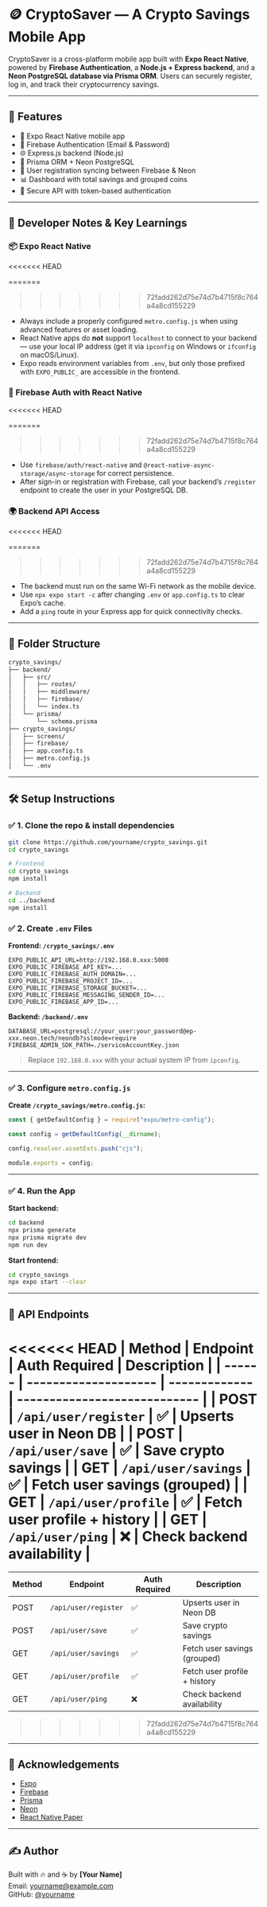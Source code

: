 # 🪙 CryptoSaver — A Crypto Savings Mobile App

CryptoSaver is a cross-platform mobile app built with **Expo React Native**, powered by **Firebase Authentication**, a **Node.js + Express backend**, and a **Neon PostgreSQL database via Prisma ORM**. Users can securely register, log in, and track their cryptocurrency savings.

---

## 🚀 Features

- 📱 Expo React Native mobile app
- 🔐 Firebase Authentication (Email & Password)
- 🌐 Express.js backend (Node.js)
- 🧩 Prisma ORM + Neon PostgreSQL
- 🔄 User registration syncing between Firebase & Neon
- 📊 Dashboard with total savings and grouped coins
- 🔧 Secure API with token-based authentication

---

## 🧠 Developer Notes & Key Learnings

### 📦 Expo React Native
<<<<<<< HEAD

=======
>>>>>>> 72fadd262d75e74d7b4715f8c764a4a8cd155229
- Always include a properly configured `metro.config.js` when using advanced features or asset loading.
- React Native apps do **not** support `localhost` to connect to your backend — use your local IP address (get it via `ipconfig` on Windows or `ifconfig` on macOS/Linux).
- Expo reads environment variables from `.env`, but only those prefixed with `EXPO_PUBLIC_` are accessible in the frontend.

### 🔐 Firebase Auth with React Native
<<<<<<< HEAD

=======
>>>>>>> 72fadd262d75e74d7b4715f8c764a4a8cd155229
- Use `firebase/auth/react-native` and `@react-native-async-storage/async-storage` for correct persistence.
- After sign-in or registration with Firebase, call your backend’s `/register` endpoint to create the user in your PostgreSQL DB.

### 🌍 Backend API Access
<<<<<<< HEAD

=======
>>>>>>> 72fadd262d75e74d7b4715f8c764a4a8cd155229
- The backend must run on the same Wi-Fi network as the mobile device.
- Use `npx expo start -c` after changing `.env` or `app.config.ts` to clear Expo’s cache.
- Add a `ping` route in your Express app for quick connectivity checks.

---

## 📁 Folder Structure

```bash
crypto_savings/
├── backend/
│   ├── src/
│   │   ├── routes/
│   │   ├── middleware/
│   │   ├── firebase/
│   │   └── index.ts
│   └── prisma/
│       └── schema.prisma
├── crypto_savings/
│   ├── screens/
│   ├── firebase/
│   ├── app.config.ts
│   ├── metro.config.js
│   └── .env
```

---

## 🛠 Setup Instructions

### ✅ 1. Clone the repo & install dependencies

```bash
git clone https://github.com/yourname/crypto_savings.git
cd crypto_savings

# Frontend
cd crypto_savings
npm install

# Backend
cd ../backend
npm install
```

### ✅ 2. Create `.env` Files

**Frontend: `/crypto_savings/.env`**

```env
EXPO_PUBLIC_API_URL=http://192.168.0.xxx:5000
EXPO_PUBLIC_FIREBASE_API_KEY=...
EXPO_PUBLIC_FIREBASE_AUTH_DOMAIN=...
EXPO_PUBLIC_FIREBASE_PROJECT_ID=...
EXPO_PUBLIC_FIREBASE_STORAGE_BUCKET=...
EXPO_PUBLIC_FIREBASE_MESSAGING_SENDER_ID=...
EXPO_PUBLIC_FIREBASE_APP_ID=...
```

**Backend: `/backend/.env`**

```env
DATABASE_URL=postgresql://your_user:your_password@ep-xxx.neon.tech/neondb?sslmode=require
FIREBASE_ADMIN_SDK_PATH=./serviceAccountKey.json
```

> Replace `192.168.0.xxx` with your actual system IP from `ipconfig`.

---

### ✅ 3. Configure `metro.config.js`

**Create `/crypto_savings/metro.config.js`:**

```js
const { getDefaultConfig } = require("expo/metro-config");

const config = getDefaultConfig(__dirname);

config.resolver.assetExts.push("cjs");

module.exports = config;
```

---

### ✅ 4. Run the App

**Start backend:**

```bash
cd backend
npx prisma generate
npx prisma migrate dev
npm run dev
```

**Start frontend:**

```bash
cd crypto_savings
npx expo start --clear
```

---

## 🔧 API Endpoints

<<<<<<< HEAD
| Method | Endpoint             | Auth Required | Description                  |
| ------ | -------------------- | ------------- | ---------------------------- |
| POST   | `/api/user/register` | ✅            | Upserts user in Neon DB      |
| POST   | `/api/user/save`     | ✅            | Save crypto savings          |
| GET    | `/api/user/savings`  | ✅            | Fetch user savings (grouped) |
| GET    | `/api/user/profile`  | ✅            | Fetch user profile + history |
| GET    | `/api/user/ping`     | ❌            | Check backend availability   |
=======
| Method | Endpoint             | Auth Required | Description                     |
|--------|----------------------|----------------|---------------------------------|
| POST   | `/api/user/register` | ✅             | Upserts user in Neon DB         |
| POST   | `/api/user/save`     | ✅             | Save crypto savings             |
| GET    | `/api/user/savings`  | ✅             | Fetch user savings (grouped)    |
| GET    | `/api/user/profile`  | ✅             | Fetch user profile + history    |
| GET    | `/api/user/ping`     | ❌             | Check backend availability      |
>>>>>>> 72fadd262d75e74d7b4715f8c764a4a8cd155229

---

## 🤝 Acknowledgements

- [Expo](https://expo.dev)
- [Firebase](https://firebase.google.com)
- [Prisma](https://www.prisma.io)
- [Neon](https://neon.tech)
- [React Native Paper](https://callstack.github.io/react-native-paper)

---

## ✍️ Author

Built with 🔥 and ☕ by **[Your Name]**  
Email: yourname@example.com  
GitHub: [@yourname](https://github.com/yourname)
